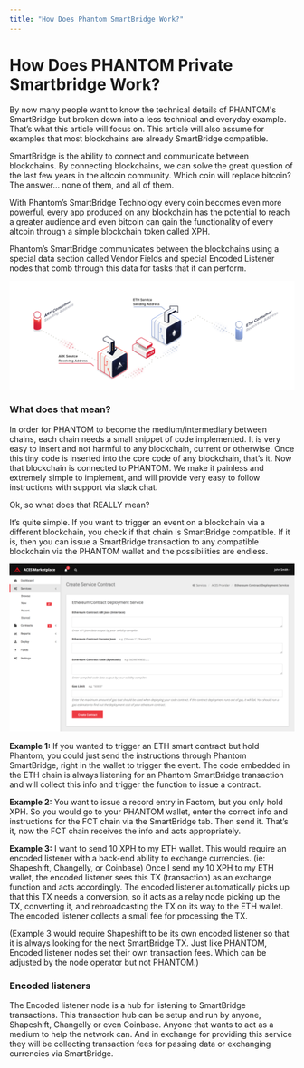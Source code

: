 ```yaml
---
title: "How Does Phantom SmartBridge Work?"
---
```


# How Does PHANTOM Private Smartbridge Work?

By now many people want to know the technical details of PHANTOM's SmartBridge but broken down into a less technical and everyday example. That’s what this article will focus on. This article will also assume for examples that most blockchains are already SmartBridge compatible.

SmartBridge is the ability to connect and communicate between blockchains. By connecting blockchains, we can solve the great question of the last few years in the altcoin community. Which coin will replace bitcoin? The answer… none of them, and all of them.

With Phantom’s SmartBridge Technology every coin becomes even more powerful, every app produced on any blockchain has the potential to reach a greater audience and even bitcoin can gain the functionality of every altcoin through a simple blockchain token called XPH.

Phantom’s SmartBridge communicates between the blockchains using a special data section called Vendor Fields and special Encoded Listener nodes that comb through this data for tasks that it can perform.

![ACES](./assets/how-does-phantom-smartbridge-work/9b0fa65-aces-ark-to-eth.png)

### What does that mean?
In order for PHANTOM to become the medium/intermediary between chains, each chain needs a small snippet of code implemented. It is very easy to insert and not harmful to any blockchain, current or otherwise. Once this tiny code is inserted into the core code of any blockchain, that’s it. Now that blockchain is connected to PHANTOM. We make it painless and extremely simple to implement, and will provide very easy to follow instructions with support via slack chat.

Ok, so what does that REALLY mean?

It’s quite simple. If you want to trigger an event on a blockchain via a different blockchain, you check if that chain is SmartBridge compatible. If it is, then you can issue a SmartBridge transaction to any compatible blockchain via the PHANTOM wallet and the possibilities are endless.

![ACES](./assets/how-does-phantom-smartbridge-work/ba51bff-aces-marketplace-contract-form.png)

**Example 1:** If you wanted to trigger an ETH smart contract but hold Phantom, you could just send the instructions through Phantom SmartBridge, right in the wallet to trigger the event. The code embedded in the ETH chain is always listening for an Phantom SmartBridge transaction and will collect this info and trigger the function to issue a contract.

**Example 2:** You want to issue a record entry in Factom, but you only hold XPH. So you would go to your PHANTOM wallet, enter the correct info and instructions for the FCT chain via the SmartBridge tab. Then send it. That’s it, now the FCT chain receives the info and acts appropriately.

**Example 3:** I want to send 10 XPH to my ETH wallet. This would require an encoded listener with a back-end ability to exchange currencies. (ie: Shapeshift, Changelly, or Coinbase) Once I send my 10 XPH to my ETH wallet, the encoded listener sees this TX (transaction) as an exchange function and acts accordingly. The encoded listener automatically picks up that this TX needs a conversion, so it acts as a relay node picking up the TX, converting it, and rebroadcasting the TX on its way to the ETH wallet. The encoded listener collects a small fee for processing the TX.

(Example 3 would require Shapeshift to be its own encoded listener so that it is always looking for the next SmartBridge TX. Just like PHANTOM, Encoded listener nodes set their own transaction fees. Which can be adjusted by the node operator but not PHANTOM.)

### Encoded listeners
The Encoded listener node is a hub for listening to SmartBridge transactions. This transaction hub can be setup and run by anyone, Shapeshift, Changelly or even Coinbase. Anyone that wants to act as a medium to help the network can. And in exchange for providing this service they will be collecting transaction fees for passing data or exchanging currencies via SmartBridge.
